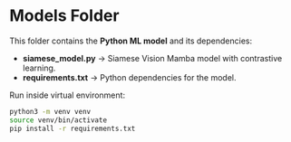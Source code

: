 # Models Folder

This folder contains the **Python ML model** and its dependencies:
- **siamese_model.py** → Siamese Vision Mamba model with contrastive learning.
- **requirements.txt** → Python dependencies for the model.

Run inside virtual environment:
```bash
python3 -m venv venv
source venv/bin/activate
pip install -r requirements.txt
